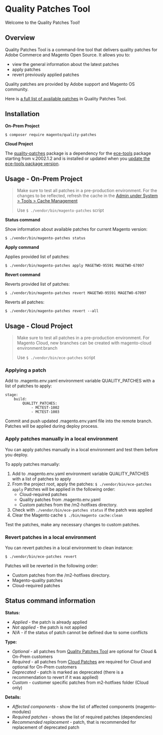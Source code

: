 # Quality Patches Tool

Welcome to the Quality Patches Tool!

## Overview

Quality Patches Tool is a command-line tool that delivers quality patches for Adobe Commerce and Magento Open Source. It allows you to:
- view the general information about the latest patches 
- apply patches
- revert  previously applied patches

Quality patches are provided by Adobe support and Magento OS community.

Here is [a full list of available patches](https://devdocs.magento.com/quality-patches/tool.html#patch-grid) in Quality Patches Tool.

## Installation 

**On-Prem Project**

```$ composer require magento/quality-patches```

**Cloud Project**

The [quality-patches](https://github.com/magento/quality-patches) package is a dependency for the [ece-tools](https://github.com/magento/ece-tools/) package starting from v.2002.1.2 and is installed or updated when you [update the ece-tools package version](https://devdocs.magento.com/cloud/project/ece-tools-update.html).

## Usage - On-Prem Project
> Make sure to test all patches in a pre-production environment. For the changes to be reflected, refresh the cache in the [Admin under System > Tools > Cache Management](https://docs.magento.com/user-guide/system/cache-management.html?_ga=2.172766563.1151974537.1596126236-1202073513.1559691283)
>
> Use ```$ ./vendor/bin/magento-patches``` script

**Status command**

Show information about available patches for current Magento version:

```$ ./vendor/bin/magento-patches status```

**Apply command**

Applies provided list of patches:

```$ ./vendor/bin/magento-patches apply MAGETWO-95591 MAGETWO-67097```

**Revert command**

Reverts provided list of patches:

```$ ./vendor/bin/magento-patches revert MAGETWO-95591 MAGETWO-67097```

Reverts all patches:

```$ ./vendor/bin/magento-patches revert --all```

## Usage - Cloud Project
> Make sure to test all patches in a pre-production environment. For Magento Cloud, new branches can be created with magento-cloud environment:branch <branch-name>
>
> Use ```$ ./vendor/bin/ece-patches``` script

### Applying a patch
Add to .magento.env.yaml environment variable QUALITY_PATCHES with a list of patches to apply:
```
stage:
    build:
        QUALITY_PATCHES:
            - MCTEST-1002
            - MCTEST-1003
```
Commit and push updated .magento.env.yaml file into the remote branch. Patches will be applied during deploy process.

### Apply patches manually in a local environment
You can apply patches manually in a local environment and test them before you deploy.

To apply patches manually:
1. Add to .magento.env.yaml environment variable QUALITY_PATCHES with a list of patches to apply
2. From the project root, apply the patches:
 `$ ./vendor/bin/ece-patches apply`
 Patches will be applied in the following order:
   - Cloud-required patches
   - Quality patches from .magento.env.yaml
   - Custom patches from the /m2-hotfixes directory.
3. Check with `./vendor/bin/ece-patches status` if the patch was applied 
4.  Clear the Magento cache `$ ./bin/magento cache:clean`

Test the patches, make any necessary changes to custom patches.

### Revert patches in a local environment
You can revert patches in a local environment to clean instance:

```$ ./vendor/bin/ece-patches revert```

Patches will be reverted in the following order:
- Custom patches from the /m2-hotfixes directory.
- Magento-quality patches
- Cloud-required patches

## Status command information
**Status:**
- *Applied* - the patch is already applied
- *Not applied* - the patch is not applied 
- *N/A* - if the status of patch cannot be defined due to some conflicts

**Type:**
- *Optional* - all patches from [Quality Patches Tool](https://github.com/magento/quality-patches)  are optional for Cloud & On-Prem customers
- *Required* - all patches from [Cloud Patches](https://github.com/magento/magento-cloud-patches) are required for Cloud and optional for On-Prem customers
- *Deprecated* - patch is marked as deprecated (there is a recommendation to revert if it was applied)
- *Custom* - customer specific patches from m2-hotfixes folder (Cloud only)

**Details:**
- *Affected components* - show the list of affected components (magento-modules)
- *Required patches* - shows the list of required patches (dependencies)
- *Recommended replacement* - patch, that is recommended for replacement of deprecated patch 
